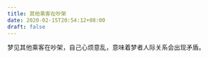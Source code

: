 ```yaml
---
title: 其他乘客在吵架
date: 2020-02-15T20:54:12+08:00
draft: false
---
```


梦见其他乘客在吵架，自己心烦意乱，意味着梦者人际关系会出现矛盾。